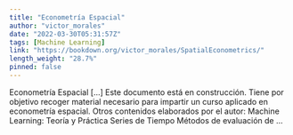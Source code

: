 ```yaml
---
title: "Econometría Espacial"
author: "victor_morales"
date: "2022-03-30T05:31:57Z"
tags: [Machine Learning]
link: "https://bookdown.org/victor_morales/SpatialEconometrics/"
length_weight: "28.7%"
pinned: false
---
```


Econometría Espacial [...] Este documento está en construcción. Tiene por objetivo recoger material necesario para impartir un curso aplicado en econometría espacial. Otros contenidos elaborados por el autor: Machine Learning: Teoría y Práctica Series de Tiempo Métodos de evaluación de ...
